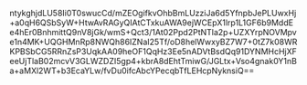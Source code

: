 ntykghjdLU58Ii0T0swucCd/mZEOgifkvOhbBmLUzziJa6d5YfnpbJePLUwxHj+a0qH6QSbSyW+HtwAvRAGyQIAtCTxkuAWA9ejWCEpX1lrp1L1GF6b9MddEe4hEr0BnhmittQ9nV8jGk/wmS+Qct3/1At02Ppd2PtNTla2p+UZXYrpNOVMpve1n4MK+UQGHMnRp8NWQh86IZNaI25Tf/oD8helWwxyBZ7W7+0tZ7k08WRKPBSbCG5RRnZsP3UqkAA09heOF1QqHz3Ee5nADVtBsdQq91DYNMHcHjXFeeUjTlaB02mcvV3GLWZDZI5gp4+kbrA8dEhtTmiwG/JGLtx+Vso4gnak0Y1nBa+aMXl2WT+b3EcaYLw/fvDu0ifcAbcYPecqbTfLEHcpNyknsiQ==
